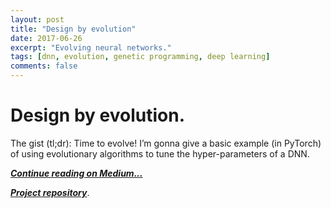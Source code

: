 ```yaml
---
layout: post
title: "Design by evolution"
date: 2017-06-26
excerpt: "Evolving neural networks."
tags: [dnn, evolution, genetic programming, deep learning]
comments: false
---
```


Design by evolution.
===================================

The gist (tl;dr): Time to evolve! I’m gonna give a basic example (in PyTorch) of using evolutionary algorithms to tune the hyper-parameters of a DNN.

[***Continue reading on Medium...***](https://medium.com/@stathis/design-by-evolution-393e41863f98)

[***Project repository***](https://github.com/offbit/evo-design).
